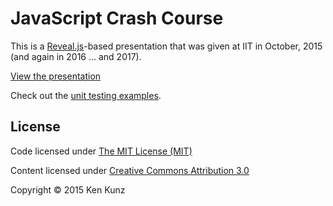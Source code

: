 # JavaScript Crash Course

This is a [Reveal.js](http://lab.hakim.se/reveal-js/)-based presentation that was given at IIT in October, 2015 (and again in 2016 &hellip; and 2017).

[View the presentation](http://kenkunz.github.io/js-crash-course/)

Check out the [unit testing examples](https://github.com/kenkunz/js-examples).

## License

Code licensed under [The MIT License (MIT)](http://opensource.org/licenses/MIT)

Content licensed under [Creative Commons Attribution 3.0](http://creativecommons.org/licenses/by/3.0/)

Copyright &copy; 2015 Ken Kunz

